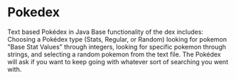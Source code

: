 # Pokedex
Text based Pokédex in Java
Base functionality of the dex includes: Choosing a Pokédex type (Stats, Regular, or Random) looking for pokemon "Base Stat Values" through integers, 
looking for specific pokemon through strings, and selecting a random pokemon from the text file. The Pokédex will ask if you want to keep going with 
whatever sort of searching you went with.
